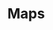 ---
title: "Maps"
layout: categories
permalink: /categories/
author_profile: true
sidebar_main: true
---